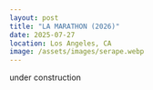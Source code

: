 ```yaml
---
layout: post
title: "LA MARATHON (2026)"
date: 2025-07-27
location: Los Angeles, CA
image: /assets/images/serape.webp
---
```


under construction